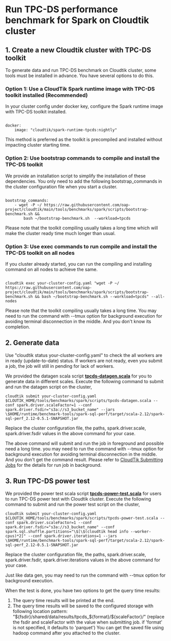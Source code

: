 # Run TPC-DS performance benchmark for Spark on Cloudtik cluster

## 1. Create a new Cloudtik cluster with TPC-DS toolkit
To generate data and run TPC-DS benchmark on Cloudtik cluster, some tools must be installed in advance.
You have several options to do this.

### Option 1: Use a CloudTik Spark runtime image with TPC-DS toolkit installed (Recommended)
In your cluster config under docker key, configure the Spark runtime image with TPC-DS toolkit installed.

```buildoutcfg

docker:
    image: "cloudtik/spark-runtime-tpcds:nightly"

```

This method is preferred as the toolkit is precompiled and installed without impacting cluster starting time.

### Option 2: Use bootstrap commands to compile and install the TPC-DS toolkit
We provide an installation script to simplify the installation of these dependencies.
You only need to add the following bootstrap_commands in the cluster configuration file when you start a cluster.
```buildoutcfg

bootstrap_commands:
    - wget -P ~/ https://raw.githubusercontent.com/oap-project/cloudtik/main/tools/benchmarks/spark/scripts/bootstrap-benchmark.sh &&
        bash ~/bootstrap-benchmark.sh  --workload=tpcds
```
Please note that the toolkit compiling usually takes a long time which will make the cluster ready time much longer than usual.

### Option 3: Use exec commands to run compile and install the TPC-DS toolkit on all nodes
If you cluster already started, you can run the compiling and installing command on all nodes to achieve the same.
```buildoutcfg

cloudtik exec your-cluster-config.yaml "wget -P ~/ https://raw.githubusercontent.com/oap-project/cloudtik/main/tools/benchmarks/spark/scripts/bootstrap-benchmark.sh && bash ~/bootstrap-benchmark.sh --workload=tpcds" --all-nodes

```

Please note that the toolkit compiling usually takes a long time.
You may need to run the command with --tmux option for background execution
for avoiding terminal disconnection in the middle. And you don't know its completion.

## 2. Generate data
Use "cloudtik status your-cluster-config.yaml" to check the all workers are in ready (update-to-date) status.
If workers are not ready, even you submit a job, the job will still in pending for lack of workers.

We provided the datagen scala script **[tpcds-datagen.scala](./scripts/tpcds-datagen.scala)** for you to generate data in different scales.
Execute the following command to submit and run the datagen script on the cluster,
```buildoutcfg
cloudtik submit your-cluster-config.yaml $CLOUTIK_HOME/tools/benchmarks/spark/scripts/tpcds-datagen.scala --conf spark.driver.scaleFactor=1 --conf spark.driver.fsdir="s3a://s3_bucket_name" --jars \$HOME/runtime/benchmark-tools/spark-sql-perf/target/scala-2.12/spark-sql-perf_2.12-0.5.1-SNAPSHOT.jar
```
Replace the cluster configuration file, the paths, spark.driver.scale, spark.driver.fsdir values in the above command for your case.

The above command will submit and run the job in foreground and possible need a long time.
you may need to run the command with --tmux option for background execution
for avoiding terminal disconnection in the middle. And you don't get the command result.
Please refer to [CloudTik Submitting Jobs](https://cloudtik.readthedocs.io/en/latest/UserGuide/AdvancedTasks/submitting-jobs.html) for
the details for run job in background.

## 3. Run TPC-DS power test

We provided the power test scala script **[tpcds-power-test.scala](./scripts/tpcds-power-test.scala)** for users to run TPC-DS power test with Cloudtik cluster.
Execute the following command to submit and run the power test script on the cluster,
```buildoutcfg
cloudtik submit your-cluster-config.yaml $CLOUTIK_HOME/tools/benchmarks/spark/scripts/tpcds-power-test.scala --conf spark.driver.scaleFactor=1 --conf spark.driver.fsdir="s3a://s3_bucket_name" --conf spark.sql.shuffle.partitions="\$[\$(cloudtik head info --worker-cpus)*2]" --conf spark.driver.iterations=1 --jars \$HOME/runtime/benchmark-tools/spark-sql-perf/target/scala-2.12/spark-sql-perf_2.12-0.5.1-SNAPSHOT.jar
```
Replace the cluster configuration file, the paths, spark.driver.scale, spark.driver.fsdir, spark.driver.iterations values in the above command for your case. 

Just like data gen, you may need to run the command with --tmux option for background execution.

When the test is done, you have two options to get the query time results:
1. The query time results will be printed at the end.
2. The query time results will be saved to the configured storage with following location pattern:
"${fsdir}/shared/data/results/tpcds_${format}/${scaleFactor}/"
(replace the fsdir and scaleFactor with the value when submitting job. if 'format' is not specified, it defaults to 'parquet')
You can get the saved file using hadoop command after you attached to the cluster.
